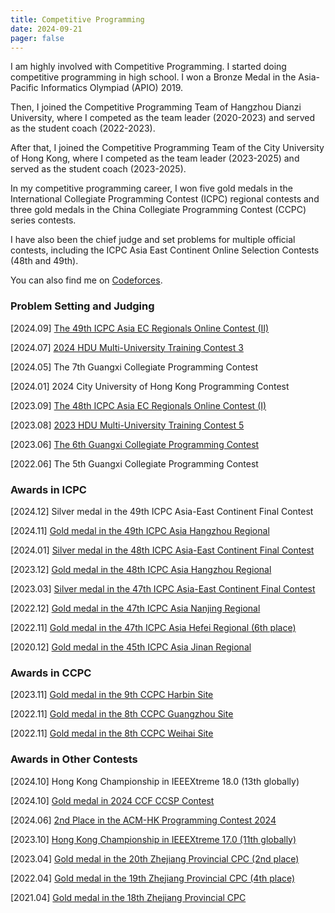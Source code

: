 ```yaml
---
title: Competitive Programming
date: 2024-09-21
pager: false
---
```


I am highly involved with Competitive Programming. I started doing competitive programming in high school. I won a Bronze Medal in the Asia-Pacific Informatics Olympiad (APIO) 2019. 

Then, I joined the Competitive Programming Team of Hangzhou Dianzi University, where I competed as the team leader (2020-2023) and served as the student coach (2022-2023). 

After that, I joined the Competitive Programming Team of the City University of Hong Kong, where I competed as the team leader (2023-2025) and served as the student coach (2023-2025). 

In my competitive programming career, I won five gold medals in the International Collegiate Programming Contest (ICPC) regional contests and three gold medals in the China Collegiate Programming Contest (CCPC) series contests. 

I have also been the chief judge and set problems for multiple official contests, including the ICPC Asia East Continent Online Selection Contests (48th and 49th). 

You can also find me on [Codeforces](https://codeforces.com/profile/SGColin).

### Problem Setting and Judging

[2024.09] [The 49th ICPC Asia EC Regionals Online Contest (II)](https://codeforces.com/gym/105358)

[2024.07] [2024 HDU Multi-University Training Contest 3](https://acm.hdu.edu.cn/search.php?field=problem&key=2024%A1%B0%B6%A4%B0%D2%B1%E0%B3%CC%A1%B1%D6%D0%B9%FA%B4%F3%D1%A7%C9%FA%CB%E3%B7%A8%C9%E8%BC%C6%B3%AC%BC%B6%C1%AA%C8%FC%A3%A83%A3%A9&source=1&searchmode=source)

[2024.05] The 7th Guangxi Collegiate Programming Contest 

[2024.01] 2024 City University of Hong Kong Programming Contest

[2023.09] [The 48th ICPC Asia EC Regionals Online Contest (I)](https://codeforces.com/gym/104639)

[2023.08] [2023 HDU Multi-University Training Contest 5](https://acm.hdu.edu.cn/search.php?field=problem&key=2023%A1%B0%B6%A4%B0%D2%B1%E0%B3%CC%A1%B1%D6%D0%B9%FA%B4%F3%D1%A7%C9%FA%CB%E3%B7%A8%C9%E8%BC%C6%B3%AC%BC%B6%C1%AA%C8%FC%A3%A85%A3%A9&source=1&searchmode=source)

[2023.06] [The 6th Guangxi Collegiate Programming Contest](https://ac.nowcoder.com/acm/contest/59040)

[2022.06] The 5th Guangxi Collegiate Programming Contest

### Awards in ICPC

[2024.12] Silver medal in the 49th ICPC Asia-East Continent Final Contest

[2024.11] [Gold medal in the 49th ICPC Asia Hangzhou Regional](icpc-49-hangzhou.pdf)

[2024.01] [Silver medal in the 48th ICPC Asia-East Continent Final Contest](icpc-48-ecfinal.pdf)

[2023.12] [Gold medal in the 48th ICPC Asia Hangzhou Regional](icpc-48-hangzhou.pdf)

[2023.03] [Silver medal in the 47th ICPC Asia-East Continent Final Contest](icpc-47-ecfinal.pdf)

[2022.12] [Gold medal in the 47th ICPC Asia Nanjing Regional](icpc-47-nanjing.pdf)

[2022.11] [Gold medal in the 47th ICPC Asia Hefei Regional (6th place)](icpc-47-hefei.pdf)

[2020.12] [Gold medal in the 45th ICPC Asia Jinan Regional](icpc-45-jinan.pdf)

### Awards in CCPC

[2023.11] [Gold medal in the 9th CCPC Harbin Site](ccpc-9-harbin.jpg)

[2022.11] [Gold medal in the 8th CCPC Guangzhou Site](ccpc-8-guangzhou.jpg)

[2022.11] [Gold medal in the 8th CCPC Weihai Site](ccpc-8-weihai.jpg)

### Awards in Other Contests

[2024.10] Hong Kong Championship in IEEEXtreme 18.0 (13th globally)

[2024.10] [Gold medal in 2024 CCF CCSP Contest](ccsp-24.pdf)

[2024.06] [2nd Place in the ACM-HK Programming Contest 2024](acmhk-2024.pdf)

[2023.10] [Hong Kong Championship in IEEEXtreme 17.0 (11th globally)](IEEEXTREME17.0.pdf)

[2023.04] [Gold medal in the 20th Zhejiang Provincial CPC (2nd place)](ZJCPC-20.pdf)

[2022.04] [Gold medal in the 19th Zhejiang Provincial CPC (4th place)](ZJCPC-19.jpeg)

[2021.04] [Gold medal in the 18th Zhejiang Provincial CPC](ZJCPC-18.jpg)